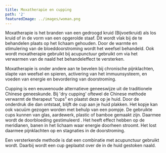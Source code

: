 ```yaml
---
title: Moxatherapie en cupping
path: '2'
featuredImage: ../images/woman.png
---
```


Moxatherapie is het branden van een gedroogd kruid (Bijvoetkruid) als los kruid of in de vorm van een opgerolde staaf. Dit wordt vlak bij de te behandelen plaats op het lichaam gehouden. Door de warmte en stimulering van de bloeddoorstroming wordt het weefsel behandeld. Ook wordt moxatherapie gebruikt bij acupunctuur gebruikt om via het verwarmen van de naald het behandeleffect te versterken.

Moxatherapie is onder andere aan te bevelen bij chronische pijnklachten, slapte van weefsel en spieren, activering van het immuunsysteem, en voeden van energie en bevordering  van doorstroming.

Cupping is een eeuwenoude alternatieve geneeswijze uit de traditionele Chinese geneeskunde. 
Bij 'dry cupping' oftewel de Chinese methode verwarmt de therapeut “cups” en plaatst deze op je huid. Door de onderdruk die dan ontstaat, blijft de cup aan je huid plakken. Het kopje kan ook vacuüm gezogen worden met behulp van een pompje. De gebruikte cups kunnen van glas, aardewerk, plastic of bamboe gemaakt zijn. Daarmee wordt de doorbloeding gestimuleerd . Het heeft effect hebben op de meridianen, banen in het lichaam waar energie doorheen stroomt. Het lost daarmee pijnklachten op en stagnaties in de doorstroming.

Een versterkende methode is dat een combinatie met acupunctuur gebruikt wordt. Daarbij wordt een cup geplaatst over de in de huid gestoken naald.
